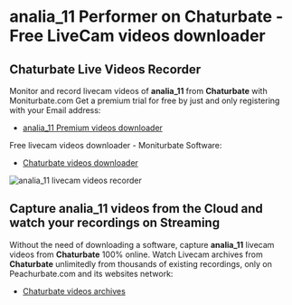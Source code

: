 # analia_11 Performer on Chaturbate - Free LiveCam videos downloader

## Chaturbate Live Videos Recorder

Monitor and record livecam videos of **analia_11** from **Chaturbate** with Moniturbate.com
Get a premium trial for free by just and only registering with your Email address:
* [analia_11 Premium videos downloader](https://moniturbate.com/request-demo-licence-key.html)

Free livecam videos downloader - Moniturbate Software:
* [Chaturbate videos downloader](https://moniturbate.com/moniturbate-download-software.html)

![analia_11 livecam videos recorder](https://peachurnet.com/templates/moniturbate-software.png)


## Capture analia_11 videos from the Cloud and watch your recordings on Streaming

Without the need of downloading a software, capture **analia_11** livecam videos from **Chaturbate** 100% online.
Watch Livecam archives from **Chaturbate** unlimitedly from thousands of existing recordings, only on Peachurbate.com and its websites network:
* [Chaturbate videos archives](https://peachurnet.com/)